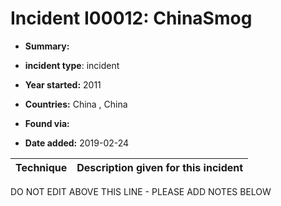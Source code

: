 # Incident I00012: ChinaSmog

* **Summary:** 

* **incident type**: incident

* **Year started:** 2011

* **Countries:** China , China

* **Found via:** 

* **Date added:** 2019-02-24
 

| Technique | Description given for this incident |
| --------- | ------------------------- |


DO NOT EDIT ABOVE THIS LINE - PLEASE ADD NOTES BELOW
